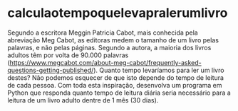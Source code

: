 # calculaotempoquelevapralerumlivro
Segundo a escritora Meggin Patricia Cabot, mais conhecida pela abreviação Meg Cabot, as editoras medem o tamanho de um livro pelas palavras, e não pelas páginas. Segundo a autora, a maioria dos livros adultos têm por volta de 90.000 palavras (https://www.megcabot.com/about-meg-cabot/frequently-asked-questions-getting-published/). Quanto tempo levaríamos para ler um livro destes? Não podemos esquecer de que isto depende do tempo de leitura de cada pessoa. Com toda esta inspiração, desenvolva um programa em Python que responda quanto tempo de leitura diária seria necessário para a leitura de um livro adulto dentre de 1 mês (30 dias).

